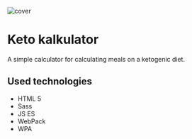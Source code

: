 ![cover](https://rosamichal.github.io/ketokalkulator-PWA/images/cover.jpg)

# Keto kalkulator 

A simple calculator for calculating meals on a ketogenic diet.

## Used technologies 

- HTML 5
- Sass
- JS ES
- WebPack
- WPA